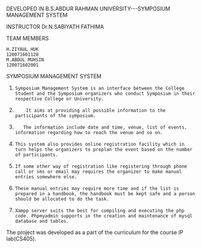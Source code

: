 DEVELOPED IN B.S.ABDUR RAHMAN UNIVERSITY---SYMPOSIUM MANAGEMENT SYSTEM


INSTRUCTOR
	Dr.N.SABIYATH FATHIMA

TEAM MEMBERS

	H.ZIYAUL HUK
	120071601128
	M.ABDUL MUHSIN 
	120071602001


SYMPOSIUM MANAGEMENT SYSTEM


1.	   Symposium Management System is an interface between the College Student and the Symposium organizers who conduct Symposium in their respective College or University.
2.	       It aims at providing all possible information to the participants of the symposium.
3.	      The information include date and time, venue, list of events, information regarding how to reach the venue and so on.

4.	   This system also provides online registration facility which in turn helps the organizers to preplan the event based on the number of participants.

5.	   If some other way of registration like registering through phone call or sms or email may requires the organizer to make manual entries somewhere else.

6.	   These manual entries may require more time and if the list is prepared in a handbook, the handbook must be kept safe and a person should be allocated to do the task.

7.	   Xampp server suits the best for compiling and executing the php code. Phpmyadmin supports in the creation and maintenance of mysql database and tables.

The project was developed as a part of the curriculum for the course IP lab(CS405).
